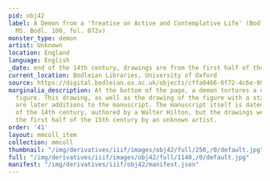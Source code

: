 ```yaml
---
pid: obj42
label: A Demon from a 'Treatise on Active and Contemplative Life' (Bodleian Library
  MS. Bodl. 100, fol. 072v)
monster_type: demon
artist: Unknown
location: England
language: English
_date: end of the 14th century, drawings are from the first half of the 15th century
current_location: Bodleian Libraries, University of Oxford
source: https://digital.bodleian.ox.ac.uk/objects/cffa0466-6f72-4c6e-996d-a1e8430ca05d/
marginalia_description: At the bottom of the page, a demon tortures a dark-skinned
  figure. This drawing, as well as the drawing of the figure with a staff above it,
  are later additions to the manuscript. The manuscript itself is dated to the end
  of the 14th century, authored by a Walter Hilton, but the drawings were added in
  the first half of the 15th century by an unknown artist.
order: '41'
layout: mmcoll_item
collection: mmcoll
thumbnail: "/img/derivatives/iiif/images/obj42/full/250,/0/default.jpg"
full: "/img/derivatives/iiif/images/obj42/full/1140,/0/default.jpg"
manifest: "/img/derivatives/iiif/obj42/manifest.json"
---
```

